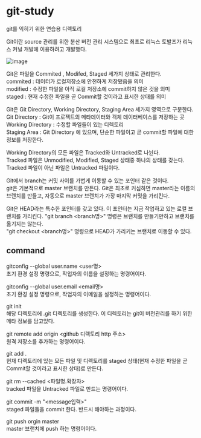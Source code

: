 # git-study
git를 익히기 위한 연습용 디렉토리

Git이란 source 관리를 위한 분산 버전 관리 시스템으로 최초로 리눅스 토발즈가 리눅스 커널 개발에 이용하려고 개발했다.  

![image](https://user-images.githubusercontent.com/79975172/124390198-6ef4d680-dd25-11eb-8470-5f9a2ad056b3.png)

Git은 파일을 Commited , Modifed, Staged 세가지 상태로 관리한다.  
commited : 데이터가 로컬저장소에 안전하게 저장됐음을 의미  
modified : 수정한 파일을 아직 로컬 저장소에 commit하지 않은 것을 의미  
staged : 현재 수정한 파일을 곧 Commit할 것이라고 표시한 상태를 의미  

Git은 Git Directory, Working Directory, Staging Area 세가지 영역으로 구분한다.  
Git Directory : Git이 프로젝트의 메타데이터와 객체 데이터베이스를 저장하는 곳  
Working Directory : 수정할 파일들이 있는 디렉토리  
Staging Area : Git Directory 에 있으며, 단순한 파일이고 곧 commit할 파일에 대한 정보를 저장한다.  

Working Directory의 모든 파일은 Tracked와 Untracked로 나뉜다.  
Tracked 파일은 Unmodified, Modified, Staged 상태중 하나의 상태를 갖는다.  
Tracked 파일이 아닌 파일은 Untracked 파일이다.  

Git에서 branch는 커밋 사이를 가볍게 이동할 수 있는 포인터 같은 것이다.  
git은 기본적으로 master 브랜치를 만든다. Git은 최초로 커심하면 master라는 이름의 브랜치를 만들고, 자동으로 master 브랜치가 가장 마지막 커밋을 가리킨다.  
  
Git은 HEAD라는 특수한 포인터를 갖고 있다. 이 포인터는 지금 작업하고 있는 로컬 브랜치를 가리킨다. "git branch <branch명>" 명령은 브랜치를 만들기만하고 브랜치를 옮기지는 않는다.  
"git checkout <branch명>" 명령으로 HEAD가 가리키는 브랜치로 이동할 수 있다.  
  
## command
gitconfig --global user.name <user명>  
초기 환경 설정 명령으로, 작업자의 이름을 설정하는 명령어이다.  
  
gitconfig --global user.email <email명>  
초기 환경 설정 명령으로, 작업자의 이메일을 설정하는 명령어이다.  
  
git init  
해당 디렉토리에 .git 디렉토리를 생성한다. 이 디렉토리는 git이 버전관리를 하기 위한 메타 정보를 담고있다.  

git remote add origin <github 디렉토리 http 주소>   
원격 저장소를 추가하는 명령어이다.  
   
git add .  
현재 디렉토리에 있는 모든 파일 및 디렉토리를 staged 상태(현재 수정한 파일을 곧 Commit할 것이라고 표시한 상태)로 만든다.  
  
git rm --cached <파일명.확장자>  
tracked 파일을 Untracked 파일로 만드는 명령어이다.  
  
git commit -m "<message입력>"  
staged 파일들을 commit 한다. 반드시 해야하는 과정이다.  
   
git push orgin master  
master 브랜치에 push 하는 명령어이다.  

